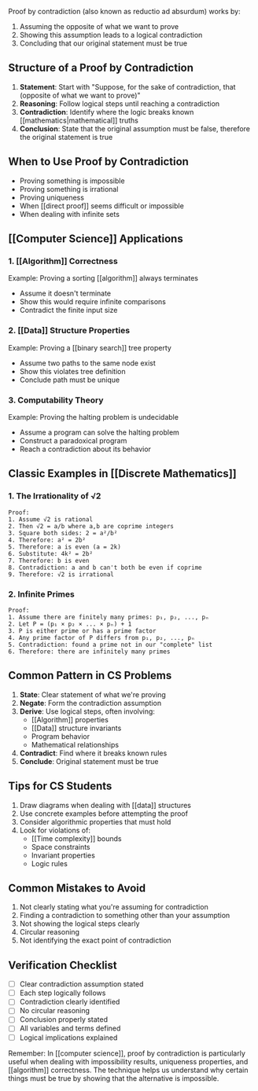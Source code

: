 Proof by contradiction (also known as reductio ad absurdum) works by:

1. Assuming the opposite of what we want to prove
2. Showing this assumption leads to a logical contradiction
3. Concluding that our original statement must be true

## Structure of a Proof by Contradiction

1. **Statement**: Start with "Suppose, for the sake of contradiction, that (opposite of what we want to prove)"
2. **Reasoning**: Follow logical steps until reaching a contradiction
3. **Contradiction**: Identify where the logic breaks known [[mathematics|mathematical]] truths
4. **Conclusion**: State that the original assumption must be false, therefore the original statement is true

## When to Use Proof by Contradiction

- Proving something is impossible
- Proving something is irrational
- Proving uniqueness
- When [[direct proof]] seems difficult or impossible
- When dealing with infinite sets

## [[Computer Science]] Applications

### 1. [[Algorithm]] Correctness

Example: Proving a sorting [[algorithm]] always terminates

- Assume it doesn't terminate
- Show this would require infinite comparisons
- Contradict the finite input size

### 2. [[Data]] Structure Properties

Example: Proving a [[binary search]] tree property

- Assume two paths to the same node exist
- Show this violates tree definition
- Conclude path must be unique

### 3. Computability Theory

Example: Proving the halting problem is undecidable

- Assume a program can solve the halting problem
- Construct a paradoxical program
- Reach a contradiction about its behavior

## Classic Examples in [[Discrete Mathematics]]

### 1. The Irrationality of √2

```
Proof:
1. Assume √2 is rational
2. Then √2 = a/b where a,b are coprime integers
3. Square both sides: 2 = a²/b²
4. Therefore: a² = 2b²
5. Therefore: a is even (a = 2k)
6. Substitute: 4k² = 2b²
7. Therefore: b is even
8. Contradiction: a and b can't both be even if coprime
9. Therefore: √2 is irrational
```

### 2. Infinite Primes

```
Proof:
1. Assume there are finitely many primes: p₁, p₂, ..., pₙ
2. Let P = (p₁ × p₂ × ... × pₙ) + 1
3. P is either prime or has a prime factor
4. Any prime factor of P differs from p₁, p₂, ..., pₙ
5. Contradiction: found a prime not in our "complete" list
6. Therefore: there are infinitely many primes
```

## Common Pattern in CS Problems

1. **State**: Clear statement of what we're proving
2. **Negate**: Form the contradiction assumption
3. **Derive**: Use logical steps, often involving:
    - [[Algorithm]] properties
    - [[Data]] structure invariants
    - Program behavior
    - Mathematical relationships
4. **Contradict**: Find where it breaks known rules
5. **Conclude**: Original statement must be true

## Tips for CS Students

1. Draw diagrams when dealing with [[data]] structures
2. Use concrete examples before attempting the proof
3. Consider algorithmic properties that must hold
4. Look for violations of:
    - [[Time complexity]] bounds
    - Space constraints
    - Invariant properties
    - Logic rules

## Common Mistakes to Avoid

1. Not clearly stating what you're assuming for contradiction
2. Finding a contradiction to something other than your assumption
3. Not showing the logical steps clearly
4. Circular reasoning
5. Not identifying the exact point of contradiction

## Verification Checklist

- [ ]  Clear contradiction assumption stated
- [ ]  Each step logically follows
- [ ]  Contradiction clearly identified
- [ ]  No circular reasoning
- [ ]  Conclusion properly stated
- [ ]  All variables and terms defined
- [ ]  Logical implications explained

Remember: In [[computer science]], proof by contradiction is particularly useful when dealing with impossibility results, uniqueness properties, and [[algorithm]] correctness. The technique helps us understand why certain things must be true by showing that the alternative is impossible.